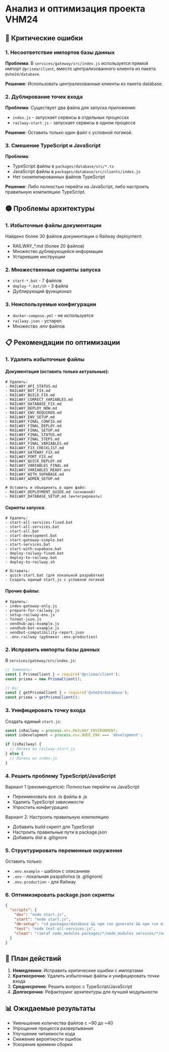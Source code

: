 # Анализ и оптимизация проекта VHM24

## 🔴 Критические ошибки

### 1. Несоответствие импортов базы данных
**Проблема**: В `services/gateway/src/index.js` используется прямой импорт `@prisma/client`, вместо централизованного клиента из пакета `@vhm24/database`.

**Решение**: Использовать централизованные клиенты из пакета database.

### 2. Дублирование точек входа
**Проблема**: Существует два файла для запуска приложения:
- `index.js` - запускает сервисы в отдельных процессах
- `railway-start.js` - запускает сервисы в одном процессе

**Решение**: Оставить только один файл с условной логикой.

### 3. Смешение TypeScript и JavaScript
**Проблема**: 
- TypeScript файлы в `packages/database/src/*.ts` 
- JavaScript файлы в `packages/database/src/clients/index.js`
- Нет скомпилированных файлов TypeScript

**Решение**: Либо полностью перейти на JavaScript, либо настроить правильную компиляцию TypeScript.

## 🟡 Проблемы архитектуры

### 1. Избыточные файлы документации
Найдено более 30 файлов документации о Railway deployment:
- RAILWAY_*.md (более 20 файлов)
- Множество дублирующейся информации
- Устаревшие инструкции

### 2. Множественные скрипты запуска
- `start-*.bat` - 7 файлов
- `deploy-*.bat/sh` - 3 файла
- Дублирующий функционал

### 3. Неиспользуемые конфигурации
- `docker-compose.yml` - не используется
- `railway.json` - устарел
- Множество .env файлов

## 📋 Рекомендации по оптимизации

### 1. Удалить избыточные файлы

#### Документация (оставить только актуальные):
```
# Удалить:
- RAILWAY_API_STATUS.md
- RAILWAY_BOT_FIX.md
- RAILWAY_BUILD_FIX.md
- RAILWAY_CORRECT_VARIABLES.md
- RAILWAY_DATABASE_FIX.md
- RAILWAY_DEPLOY_NOW.md
- RAILWAY_ENV_REQUIRED.md
- RAILWAY_ENV_SETUP.md
- RAILWAY_FINAL_CONFIG.md
- RAILWAY_FINAL_DEPLOY.md
- RAILWAY_FINAL_SETUP.md
- RAILWAY_FINAL_STATUS.md
- RAILWAY_FINAL_STEPS.md
- RAILWAY_FINAL_VARIABLES.md
- RAILWAY_FIX_CHECKLIST.md
- RAILWAY_GATEWAY_FIX.md
- RAILWAY_PORT_FIX.md
- RAILWAY_QUICK_DEPLOY.md
- RAILWAY_VARIABLES_FINAL.md
- RAILWAY_VARIABLES_READY.env
- RAILWAY_WITH_SUPABASE.md
- RAILWAY_ADMIN_SETUP.md

# Оставить и объединить в один файл:
- RAILWAY_DEPLOYMENT_GUIDE.md (основной)
- RAILWAY_DATABASE_SETUP.md (интегрировать)
```

#### Скрипты запуска:
```
# Удалить:
- start-all-services-fixed.bat
- start-all-services.bat
- start-all.bat
- start-development.bat
- start-gateway-simple.bat
- start-services.bat
- start-with-supabase.bat
- deploy-railway-fixed.bat
- deploy-to-railway.bat
- deploy-to-railway.sh

# Оставить:
- quick-start.bat (для локальной разработки)
- Создать единый start.js с условной логикой
```

#### Прочие файлы:
```
# Удалить:
- index-gateway-only.js
- prepare-for-railway.js
- setup-railway-env.js
- format-json.js
- vendhub-api-example.js
- vendhub-bot-example.js
- vendbot-compatibility-report.json
- .env.railway (дубликат .env.production)
```

### 2. Исправить импорты базы данных

В `services/gateway/src/index.js`:
```javascript
// Заменить:
const { PrismaClient } = require('@prisma/client');
const prisma = new PrismaClient();

// На:
const { getPrismaClient } = require('@vhm24/database');
const prisma = getPrismaClient();
```

### 3. Унифицировать точку входа

Создать единый `start.js`:
```javascript
const isRailway = process.env.RAILWAY_ENVIRONMENT;
const isDevelopment = process.env.NODE_ENV === 'development';

if (isRailway) {
  // Логика из railway-start.js
} else {
  // Логика из index.js
}
```

### 4. Решить проблему TypeScript/JavaScript

Вариант 1 (рекомендуется): Полностью перейти на JavaScript
- Переименовать все .ts файлы в .js
- Удалить TypeScript зависимости
- Упростить конфигурацию

Вариант 2: Настроить правильную компиляцию
- Добавить build скрипт для TypeScript
- Настроить правильные пути в package.json
- Добавить dist в .gitignore

### 5. Структурировать переменные окружения

Оставить только:
- `.env.example` - шаблон с описанием
- `.env` - локальная разработка (в .gitignore)
- `.env.production` - для Railway

### 6. Оптимизировать package.json скрипты

```json
{
  "scripts": {
    "dev": "node start.js",
    "start": "node start.js",
    "db:setup": "cd packages/database && npm run generate && npm run migrate:dev",
    "test": "node test-all-services.js",
    "clean": "rimraf node_modules packages/*/node_modules services/*/node_modules"
  }
}
```

## 🚀 План действий

1. **Немедленно**: Исправить критические ошибки с импортами
2. **Краткосрочно**: Удалить избыточные файлы и унифицировать точки входа
3. **Среднесрочно**: Решить вопрос с TypeScript/JavaScript
4. **Долгосрочно**: Рефакторинг архитектуры для лучшей модульности

## 📊 Ожидаемые результаты

- Уменьшение количества файлов с ~90 до ~40
- Упрощение процесса развертывания
- Улучшение читаемости кода
- Снижение вероятности ошибок
- Ускорение времени сборки
